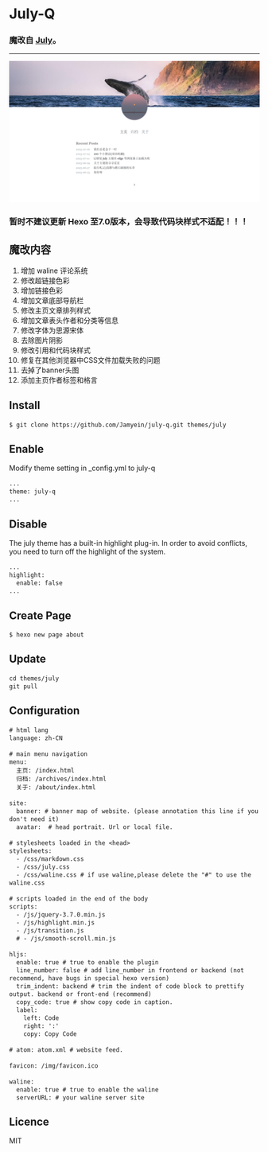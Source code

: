 # July-Q

### 魔改自 [July](https://github.com/wisp-x/hexo-theme-july)。

---

<center><img src="./source/img/preview.jpg"></center>

### 暂时不建议更新 Hexo 至7.0版本，会导致代码块样式不适配！！！

魔改内容
---
1. 增加 waline 评论系统
2. 修改超链接色彩
3. 增加链接色彩
4. 增加文章底部导航栏
5. 修改主页文章排列样式
6. 增加文章表头作者和分类等信息
7. 修改字体为思源宋体
8. 去除图片阴影
9. 修改引用和代码块样式
10. 修复在其他浏览器中CSS文件加载失败的问题
11. 去掉了banner头图
12. 添加主页作者标签和格言

Install
---
```
$ git clone https://github.com/Jamyein/july-q.git themes/july
```

Enable
---
Modify theme setting in _config.yml to july-q
```
...
theme: july-q
...
```

Disable
---
The july theme has a built-in highlight plug-in. In order to avoid conflicts, you need to turn off the highlight of the system.
```
...
highlight:
  enable: false
...
```

Create Page
---
```
$ hexo new page about
```

Update
---
```
cd themes/july
git pull
```

Configuration
---
```
# html lang
language: zh-CN

# main menu navigation
menu:
  主页: /index.html
  归档: /archives/index.html
  关于: /about/index.html

site:
  banner: # banner map of website. (please annotation this line if you don't need it)
  avatar:  # head portrait. Url or local file.

# stylesheets loaded in the <head>
stylesheets:
  - /css/markdown.css
  - /css/july.css
  - /css/waline.css # if use waline,please delete the "#" to use the waline.css

# scripts loaded in the end of the body
scripts:
  - /js/jquery-3.7.0.min.js
  - /js/highlight.min.js
  - /js/transition.js
  # - /js/smooth-scroll.min.js

hljs:
  enable: true # true to enable the plugin
  line_number: false # add line_number in frontend or backend (not recommend, have bugs in special hexo version)
  trim_indent: backend # trim the indent of code block to prettify output. backend or front-end (recommend)
  copy_code: true # show copy code in caption.
  label:
    left: Code
    right: ':'
    copy: Copy Code

# atom: atom.xml # website feed.

favicon: /img/favicon.ico 

waline: 
  enable: true # true to enable the waline
  serverURL: # your waline server site
```

Licence
---
MIT
